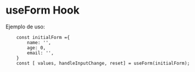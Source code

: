 # useForm Hook

Ejemplo de uso:
```
    const initialForm ={
        name: '',
        age: 0,
        email: '',
    }
    const [ values, handleInputChange, reset] = useForm(initialForm);
```
